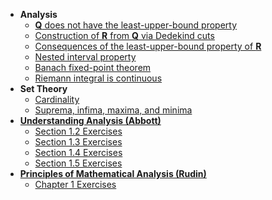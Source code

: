- **Analysis**
  - [**Q** does not have the least-upper-bound property](https://lew98.github.io/Mathematics/Q_does_not_have_the_least_upper_bound_property.pdf)
  - [Construction of **R** from **Q** via Dedekind cuts](https://lew98.github.io/Mathematics/Construction_of_R_from_Q_via_Dedekind_cuts.pdf)
  - [Consequences of the least-upper-bound property of **R**](https://lew98.github.io/Mathematics/Consequences_of_the_least_upper_bound_property_of_R.pdf)
  - [Nested interval property](https://lew98.github.io/Mathematics/Nested_interval_property.pdf)
  - [Banach fixed-point theorem](https://lew98.github.io/Mathematics/Banach_fixed_point_theorem.pdf)
  - [Riemann integral is continuous](https://lew98.github.io/Mathematics/Riemann_integral_is_continuous.pdf)
- **Set Theory**
  - [Cardinality](https://lew98.github.io/Mathematics/Cardinality.pdf)
  - [Suprema, infima, maxima, and minima](https://lew98.github.io/Mathematics/Suprema_infima_maxima_and_minima.pdf)
- [**Understanding Analysis (Abbott)**](https://link.springer.com/book/10.1007/978-1-4939-2712-8)
  - [Section 1.2 Exercises](https://lew98.github.io/Mathematics/UA_Section_1_2_Exercises.pdf)
  - [Section 1.3 Exercises](https://lew98.github.io/Mathematics/UA_Section_1_3_Exercises.pdf)
  - [Section 1.4 Exercises](https://lew98.github.io/Mathematics/UA_Section_1_4_Exercises.pdf)
  - [Section 1.5 Exercises](https://lew98.github.io/Mathematics/UA_Section_1_5_Exercises.pdf)
- [**Principles of Mathematical Analysis (Rudin)**](https://en.wikipedia.org/wiki/Principles_of_Mathematical_Analysis)
  - [Chapter 1 Exercises](https://lew98.github.io/Mathematics/PMA_Chapter_1_Exercises.pdf)